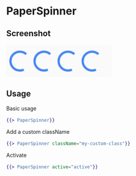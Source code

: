 # PaperSpinner 

## Screenshot
![PaperSpinner ](../../../examples/readme/PaperSpinner.png)

## Usage

Basic usage

```handlebars
{{> PaperSpinner}}
```

Add a custom className

```handlebars
{{> PaperSpinner className="my-custom-class"}}
```

Activate

```handlebars
{{> PaperSpinner active="active"}}
```
